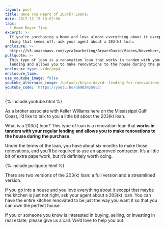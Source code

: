 ```yaml
---
layout: post
title: Have You Heard of 203(k) Loans?
date: 2017-11-15 13:02:00
tags:
  - Home Buyer Tips
excerpt: >-
  If you’re purchasing a home and love almost everything about it except one
  thing that seems off, ask your agent about a 203(k) loan.
enclosure: >-
  https://s3.amazonaws.com/vyralmarketing/Bryan+David/Videos/November+/Mississippi+Gulf+Coast+Real+Estate+Agent-+Lending+for+Renovations.mp4
pullquote: >-
  This type of loan is a renovation loan that works in tandem with your regular
  lending and allows you to make renovations to the house during the purchase.
enclosure_type: video/mp4
enclosure_time:
use_youtube_image: false
youtube_alternate_image: /uploads/bryan-david--lending-for-renovations-youtube.jpg
youtube_code: 'https://youtu.be/bb9BJNpGGvE'
---
```



{% include youtube.html %}

As a broker associate with Keller Williams here on the Mississippi Gulf Coast, I’d like to talk to you a little bit about the 203(k) loan.

What is a 203(k) loan? This type of loan is a renovation loan that **works in tandem with your regular lending and allows you to make renovations to the house during the purchase.**

Under the terms of the loan, you have about six months to make those renovations, and you’ll be required to use an approved contractor. It’s a little bit of extra paperwork, but it’s definitely worth doing.

{% include pullquote.html %}

There are two versions of the 203(k) loan: a full version and a streamlined version.

If you go into a house and you love everything about it except that maybe the kitchen is just not right, ask your agent about a 203(k) loan. You can have the entire kitchen renovated to be just the way you want it so that you can own the perfect house.

If you or someone you know is interested in buying, selling, or investing in real estate, please give us a call. We’d love to help you out.
